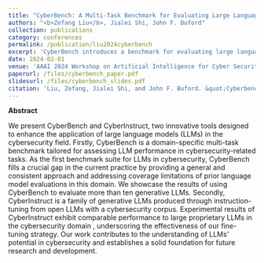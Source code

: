 ```yaml
---
title: "CyberBench: A Multi-Task Benchmark for Evaluating Large Language Models in Cybersecurity"
authors: "<b>Zefang Liu</b>, Jialei Shi, John F. Buford"
collection: publications
category: conferences
permalink: /publication/liu2024cyberbench
excerpt: 'CyberBench introduces a benchmark for evaluating large language models in cybersecurity, alongside CyberInstruct, a fine-tuned LLM that performs competitively in this domain.'
date: 2024-02-01
venue: 'AAAI 2024 Workshop on Artificial Intelligence for Cyber Security'
paperurl: /files/cyberbench_paper.pdf
slidesurl: /files/cyberbench_slides.pdf
citation: 'Liu, Zefang, Jialei Shi, and John F. Buford. &quot;Cyberbench: A multi-task benchmark for evaluating large language models in cybersecurity.&quot; <i>AAAI 2024 Workshop on Artificial Intelligence for Cyber Security</i> (2024).'
---
```


**Abstract**

We present CyberBench and CyberInstruct, two innovative tools designed to enhance the application of large language models (LLMs) in the cybersecurity field. Firstly, CyberBench is a domain-specific multi-task benchmark tailored for assessing LLM performance in cybersecurity-related tasks. As the first benchmark suite for LLMs in cybersecurity, CyberBench fills a crucial gap in the current practice by providing a general and consistent approach and addressing coverage limitations of prior language model evaluations in this domain. We showcase the results of using CyberBench to evaluate more than ten generative LLMs. Secondly, CyberInstruct is a family of generative LLMs produced through instruction-tuning from open LLMs with a cybersecurity corpus. Experimental results of CyberInstruct exhibit comparable performance to large proprietary LLMs in the cybersecurity domain , underscoring the effectiveness of our fine-tuning strategy. Our work contributes to the understanding of LLMs' potential in cybersecurity and establishes a solid foundation for future research and development.
